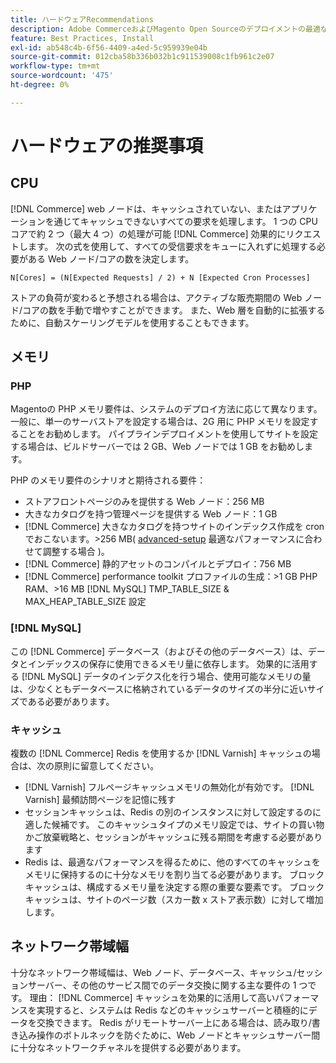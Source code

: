 ```yaml
---
title: ハードウェアRecommendations
description: Adobe CommerceおよびMagento Open Sourceのデプロイメントの最適なパフォーマンスに関連する推奨ハードウェアのリストを確認します。
feature: Best Practices, Install
exl-id: ab548c4b-6f56-4409-a4ed-5c959939e04b
source-git-commit: 012cba58b336b032b1c911539008c1fb961c2e07
workflow-type: tm+mt
source-wordcount: '475'
ht-degree: 0%

---
```


# ハードウェアの推奨事項

## CPU

[!DNL Commerce] web ノードは、キャッシュされていない、またはアプリケーションを通じてキャッシュできないすべての要求を処理します。 1 つの CPU コアで約 2 つ（最大 4 つ）の処理が可能 [!DNL Commerce] 効果的にリクエストします。 次の式を使用して、すべての受信要求をキューに入れずに処理する必要がある Web ノード/コアの数を決定します。

```
N[Cores] = (N[Expected Requests] / 2) + N [Expected Cron Processes]
```

ストアの負荷が変わると予想される場合は、アクティブな販売期間の Web ノード/コアの数を手動で増やすことができます。 また、Web 層を自動的に拡張するために、自動スケーリングモデルを使用することもできます。

## メモリ

### PHP

Magentoの PHP メモリ要件は、システムのデプロイ方法に応じて異なります。  一般に、単一のサーバストアを設定する場合は、2G 用に PHP メモリを設定することをお勧めします。  パイプラインデプロイメントを使用してサイトを設定する場合は、ビルドサーバーでは 2 GB、Web ノードでは 1 GB をお勧めします。

PHP のメモリ要件のシナリオと期待される要件：

* ストアフロントページのみを提供する Web ノード：256 MB
* 大きなカタログを持つ管理ページを提供する Web ノード：1 GB
* [!DNL Commerce] 大きなカタログを持つサイトのインデックス作成を cron でおこないます。>256 MB( [advanced-setup](../performance/advanced-setup.md) 最適なパフォーマンスに合わせて調整する場合 )。
* [!DNL Commerce] 静的アセットのコンパイルとデプロイ：756 MB
* [!DNL Commerce] performance toolkit プロファイルの生成：>1 GB PHP RAM、>16 MB [!DNL MySQL] TMP_TABLE_SIZE &amp; MAX_HEAP_TABLE_SIZE 設定

### [!DNL MySQL]

この [!DNL Commerce] データベース（およびその他のデータベース）は、データとインデックスの保存に使用できるメモリ量に依存します。 効果的に活用する [!DNL MySQL] データのインデクス化を行う場合、使用可能なメモリの量は、少なくともデータベースに格納されているデータのサイズの半分に近いサイズである必要があります。

### キャッシュ

複数の [!DNL Commerce] Redis を使用するか [!DNL Varnish] キャッシュの場合は、次の原則に留意してください。

* [!DNL Varnish] フルページキャッシュメモリの無効化が有効です。 [!DNL Varnish] 最頻訪問ページを記憶に残す
* セッションキャッシュは、Redis の別のインスタンスに対して設定するのに適した候補です。  このキャッシュタイプのメモリ設定では、サイトの買い物かご放棄戦略と、セッションがキャッシュに残る期間を考慮する必要があります
* Redis は、最適なパフォーマンスを得るために、他のすべてのキャッシュをメモリに保持するのに十分なメモリを割り当てる必要があります。  ブロックキャッシュは、構成するメモリ量を決定する際の重要な要素です。  ブロックキャッシュは、サイトのページ数（スカー数 x ストア表示数）に対して増加します。

## ネットワーク帯域幅

十分なネットワーク帯域幅は、Web ノード、データベース、キャッシュ/セッションサーバー、その他のサービス間でのデータ交換に関する主な要件の 1 つです。 理由： [!DNL Commerce] キャッシュを効果的に活用して高いパフォーマンスを実現すると、システムは Redis などのキャッシュサーバーと積極的にデータを交換できます。 Redis がリモートサーバー上にある場合は、読み取り/書き込み操作のボトルネックを防ぐために、Web ノードとキャッシュサーバー間に十分なネットワークチャネルを提供する必要があります。
